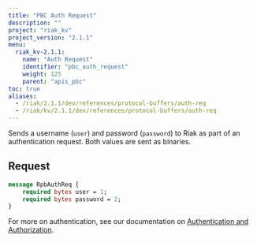 ```yaml
---
title: "PBC Auth Request"
description: ""
project: "riak_kv"
project_version: "2.1.1"
menu:
  riak_kv-2.1.1:
    name: "Auth Request"
    identifier: "pbc_auth_request"
    weight: 125
    parent: "apis_pbc"
toc: true
aliases:
  - /riak/2.1.1/dev/references/protocol-buffers/auth-req
  - /riak/kv/2.1.1/dev/references/protocol-buffers/auth-req
---
```


Sends a username (`user`) and password (`password`) to Riak as part of
an authentication request. Both values are sent as binaries.

## Request

```protobuf
message RpbAuthReq {
    required bytes user = 1;
    required bytes password = 2;
}
```

For more on authentication, see our documentation on [Authentication and Authorization](/riak/kv/2.1.1/using/security/basics).
